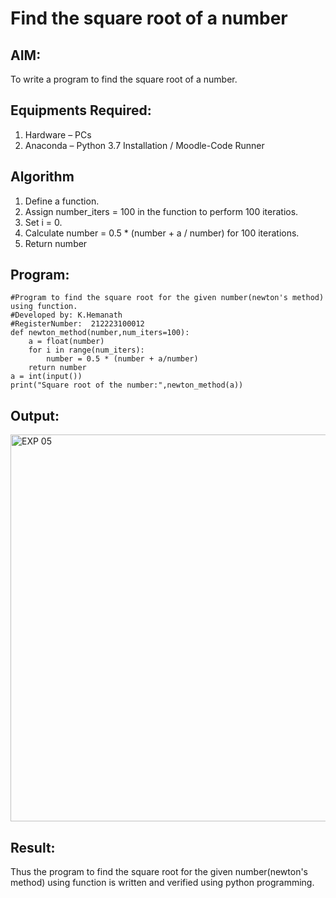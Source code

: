 # Find the square root of a number

## AIM:
To write a program to find the square root of a number.

## Equipments Required:
1. Hardware – PCs
2. Anaconda – Python 3.7 Installation / Moodle-Code Runner

## Algorithm
1. Define a function.
2. Assign number_iters = 100 in the function to perform 100 iteratios.
3. Set i = 0.
4. Calculate  number = 0.5 * (number + a / number) for 100 iterations.
5. Return number

## Program:
```
#Program to find the square root for the given number(newton's method) using function.
#Developed by: K.Hemanath
#RegisterNumber:  212223100012
def newton_method(number,num_iters=100):
    a = float(number)
    for i in range(num_iters):
        number = 0.5 * (number + a/number)
    return number
a = int(input())
print("Square root of the number:",newton_method(a))
```

## Output:
<img width="619" alt="EXP 05" src="https://github.com/Hemanath08/Square-root-of-a-number/assets/151807176/bf370833-7968-4f58-a6a0-038c3d4c1416">

## Result:
Thus the program to find the square root for the given number(newton's method) using function is written and verified using python programming.
